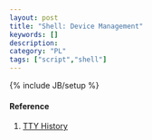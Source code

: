 ```yaml
---
layout: post
title: "Shell: Device Management"
keywords: []
description: 
category: "PL"
tags: ["script","shell"]
---
```

{% include JB/setup %}



#### Reference
1. [TTY History](https://www.linusakesson.net/programming/tty/)
